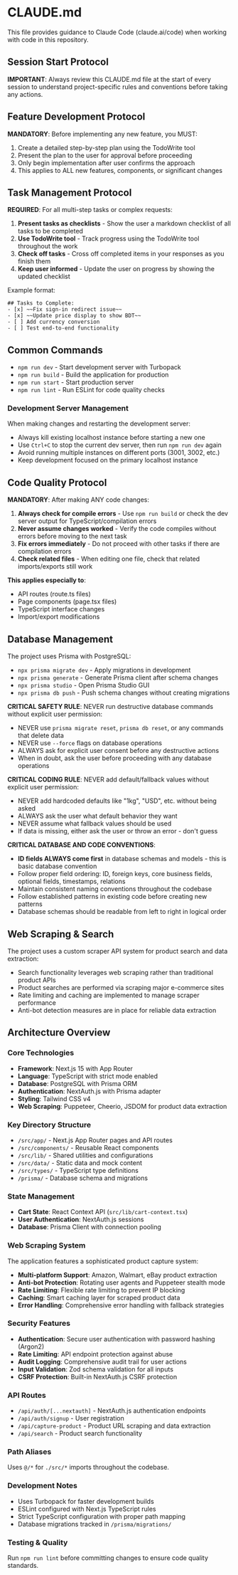 # CLAUDE.md

This file provides guidance to Claude Code (claude.ai/code) when working with code in this repository.

## Session Start Protocol

**IMPORTANT**: Always review this CLAUDE.md file at the start of every session to understand project-specific rules and conventions before taking any actions.

## Feature Development Protocol

**MANDATORY**: Before implementing any new feature, you MUST:
1. Create a detailed step-by-step plan using the TodoWrite tool
2. Present the plan to the user for approval before proceeding
3. Only begin implementation after user confirms the approach
4. This applies to ALL new features, components, or significant changes

## Task Management Protocol

**REQUIRED**: For all multi-step tasks or complex requests:
1. **Present tasks as checklists** - Show the user a markdown checklist of all tasks to be completed
2. **Use TodoWrite tool** - Track progress using the TodoWrite tool throughout the work
3. **Check off tasks** - Cross off completed items in your responses as you finish them
4. **Keep user informed** - Update the user on progress by showing the updated checklist

Example format:
```
## Tasks to Complete:
- [x] ~~Fix sign-in redirect issue~~
- [x] ~~Update price display to show BDT~~
- [ ] Add currency conversion
- [ ] Test end-to-end functionality
```

## Common Commands

- `npm run dev` - Start development server with Turbopack
- `npm run build` - Build the application for production
- `npm run start` - Start production server
- `npm run lint` - Run ESLint for code quality checks

### Development Server Management
When making changes and restarting the development server:
- Always kill existing localhost instance before starting a new one
- Use `Ctrl+C` to stop the current dev server, then run `npm run dev` again
- Avoid running multiple instances on different ports (3001, 3002, etc.)
- Keep development focused on the primary localhost instance

## Code Quality Protocol

**MANDATORY**: After making ANY code changes:
1. **Always check for compile errors** - Use `npm run build` or check the dev server output for TypeScript/compilation errors
2. **Never assume changes worked** - Verify the code compiles without errors before moving to the next task
3. **Fix errors immediately** - Do not proceed with other tasks if there are compilation errors
4. **Check related files** - When editing one file, check that related imports/exports still work

**This applies especially to**:
- API routes (route.ts files)
- Page components (page.tsx files) 
- TypeScript interface changes
- Import/export modifications

 

## Database Management

The project uses Prisma with PostgreSQL:
- `npx prisma migrate dev` - Apply migrations in development
- `npx prisma generate` - Generate Prisma client after schema changes
- `npx prisma studio` - Open Prisma Studio GUI
- `npx prisma db push` - Push schema changes without creating migrations

**CRITICAL SAFETY RULE**: NEVER run destructive database commands without explicit user permission:
- NEVER use `prisma migrate reset`, `prisma db reset`, or any commands that delete data
- NEVER use `--force` flags on database operations
- ALWAYS ask for explicit user consent before any destructive actions
- When in doubt, ask the user before proceeding with any database operations

**CRITICAL CODING RULE**: NEVER add default/fallback values without explicit user permission:
- NEVER add hardcoded defaults like "1kg", "USD", etc. without being asked
- ALWAYS ask the user what default behavior they want
- NEVER assume what fallback values should be used
- If data is missing, either ask the user or throw an error - don't guess

**CRITICAL DATABASE AND CODE CONVENTIONS**:
- **ID fields ALWAYS come first** in database schemas and models - this is basic database convention
- Follow proper field ordering: ID, foreign keys, core business fields, optional fields, timestamps, relations
- Maintain consistent naming conventions throughout the codebase
- Follow established patterns in existing code before creating new patterns
- Database schemas should be readable from left to right in logical order

## Web Scraping & Search

The project uses a custom scraper API system for product search and data extraction:
- Search functionality leverages web scraping rather than traditional product APIs
- Product searches are performed via scraping major e-commerce sites
- Rate limiting and caching are implemented to manage scraper performance
- Anti-bot detection measures are in place for reliable data extraction

## Architecture Overview

### Core Technologies
- **Framework**: Next.js 15 with App Router
- **Language**: TypeScript with strict mode enabled
- **Database**: PostgreSQL with Prisma ORM
- **Authentication**: NextAuth.js with Prisma adapter
- **Styling**: Tailwind CSS v4
- **Web Scraping**: Puppeteer, Cheerio, JSDOM for product data extraction

### Key Directory Structure
- `/src/app/` - Next.js App Router pages and API routes
- `/src/components/` - Reusable React components
- `/src/lib/` - Shared utilities and configurations
- `/src/data/` - Static data and mock content
- `/src/types/` - TypeScript type definitions
- `/prisma/` - Database schema and migrations

### State Management
- **Cart State**: React Context API (`src/lib/cart-context.tsx`)
- **User Authentication**: NextAuth.js sessions
- **Database**: Prisma Client with connection pooling

### Web Scraping System
The application features a sophisticated product capture system:
- **Multi-platform Support**: Amazon, Walmart, eBay product extraction
- **Anti-bot Protection**: Rotating user agents and Puppeteer stealth mode
- **Rate Limiting**: Flexible rate limiting to prevent IP blocking
- **Caching**: Smart caching layer for scraped product data
- **Error Handling**: Comprehensive error handling with fallback strategies

### Security Features
- **Authentication**: Secure user authentication with password hashing (Argon2)
- **Rate Limiting**: API endpoint protection against abuse
- **Audit Logging**: Comprehensive audit trail for user actions
- **Input Validation**: Zod schema validation for all inputs
- **CSRF Protection**: Built-in NextAuth.js CSRF protection

### API Routes
- `/api/auth/[...nextauth]` - NextAuth.js authentication endpoints
- `/api/auth/signup` - User registration
- `/api/capture-product` - Product URL scraping and data extraction
- `/api/search` - Product search functionality

### Path Aliases
Uses `@/*` for `./src/*` imports throughout the codebase.

### Development Notes
- Uses Turbopack for faster development builds
- ESLint configured with Next.js TypeScript rules
- Strict TypeScript configuration with proper path mapping
- Database migrations tracked in `/prisma/migrations/`

### Testing & Quality
Run `npm run lint` before committing changes to ensure code quality standards.